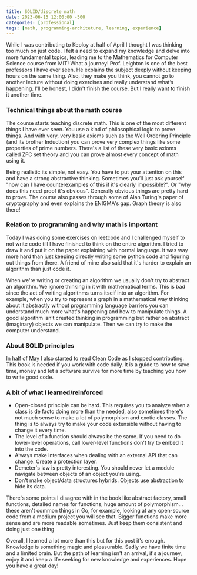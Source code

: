 ```yaml
---
title: SOLID/discrete math
date: 2023-06-15 12:00:00 -500
categories: [professional]
tags: [math, programming-architeture, learning, experience]
---
```


While I was contributing to Keploy at half of April I thought I was thinking too much on just code. I felt a need to expand my knowledge and delve into more fundamental topics, leading me to the Mathematics for Computer Science course from MIT! What a journey! Prof. Leighton is one of the best professors I have ever seen. He explains the subject deeply without keeping hours on the same thing. Also, they make you think, you cannot go to another lecture without doing exercises and really understand what’s happening. I'll be honest, I didn't finish the course. But I really want to finish it another time.

### Technical things about the math course
The course starts teaching discrete math. This is one of the most different things I have ever seen. You use a kind of philosophical logic to prove things. And with very, very basic axioms such as the Well Ordering Principle (and its brother Induction) you can prove very complex things like some properties of prime numbers. There's a list of these very basic axioms called ZFC set theory and you can prove almost every concept of math using it.

Being realistic its simple, not easy. You have to put your attention on this and have a strong abstractive thinking. Sometimes you’ll just ask yourself "how can I have counterexamples of this if it's clearly impossible?". Or "why does this need proof it's obvious". Generally obvious things are pretty hard to prove. The course also passes through some of Alan Turing's paper of cryptography and even explains the ENIGMA's gap. Graph theory is also there!

### Relation to programming and why math is important
Today I was doing some exercises on leetcode and I challenged myself to not write code till I have finished to think on the entire algorithm. I tried to draw it and put it on the paper explaining with normal language. It was way more hard than just keeping directly writing some python code and figuring out things from there. A friend of mine also said that it's harder to explain an algorithm than just code it.

When we're writing or creating an algorithm we usually don't try to abstract an algorithm. We ignore thinking in it with mathematical terms. This is bad since the act of writing algorithms turns itself into an algorithm. For example, when you try to represent a graph in a mathematical way thinking about it abstractly without programming language barriers you can understand much more what's happening and how to manipulate things. A good algorithm isn’t created thinking in programming but rather on abstract (imaginary) objects we can manipulate. Then we can try to make the computer understand.


### About SOLID principles
In half of May I also started to read Clean Code as I stopped contributing. This book is needed if you work with code daily. It is a guide to how to save time, money and let a software survive for more time by teaching you how to write good code. 

### A bit of what I learned/reinforced
 - Open-closed principle can be hard. This requires you to analyze when a class is de facto doing more than the needed, also sometimes there's not much sense to make a lot of polymorphism and exotic classes. The thing is to always try to make your code extensible without having to change it every time.
 - The level of a function should always be the same. If you need to do lower-level operations, call lower-level functions don't try to embed it into the code.
 - Always make interfaces when dealing with an external API that can change. Create a protection layer.
 - Demeter's law is pretty interesting. You should never let a module navigate between objects of an object you're using.
 - Don't make object/data structures hybrids. Objects use abstraction to hide its data.

There's some points I disagree with in the book like abstract factory, small functions, detailed names for functions, huge amount of polymorphism… these aren't common things in Go, for example, looking at any open-source code from a medium project you will see that. Bigger functions make more sense and are more readable sometimes. Just keep them consistent and doing just one thing

Overall, I learned a lot more than this but for this post it's enough. Knowledge is something magic and pleasurable. Sadly we have finite time and a limited brain. But the path of learning isn't an arrival, it's a journey, enjoy it and keep a life seeking for new knowledge and experiences. Hope you have a great day! 














